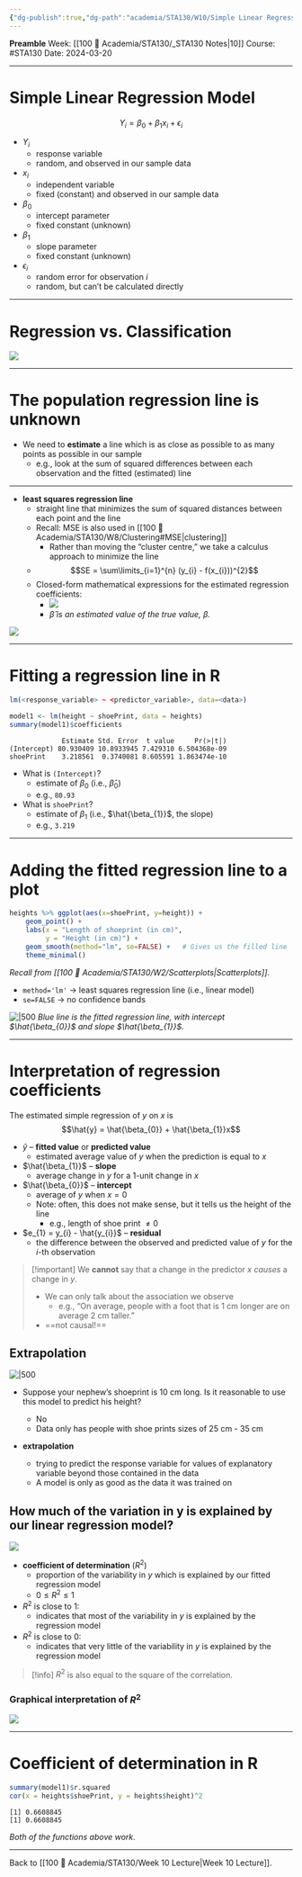 ```yaml
---
{"dg-publish":true,"dg-path":"academia/STA130/W10/Simple Linear Regression Model.md","permalink":"/academia/sta-130/w10/simple-linear-regression-model/","created":"2024-03-20T19:54:52.832-04:00","updated":"2024-04-01T18:20:35.215-04:00"}
---
```


**Preamble**
Week: [[100 📒 Academia/STA130/_STA130 Notes\|10]]
Course: #STA130
Date: 2024-03-20

---
# Simple Linear Regression Model

$$Y_{i} = \beta_{0} + \beta_{1}x_{i} + \epsilon_i$$
- $Y_{i}$
    - response variable
    - random, and observed in our sample data
- $x_{i}$
    - independent variable
    - fixed (constant) and observed in our sample data
- $\beta_{0}$
    - intercept parameter
    - fixed constant (unknown)
- $\beta_{1}$
    - slope parameter
    - fixed constant (unknown)
- $\epsilon_{i}$
    - random error for observation $i$
    - random, but can’t be calculated directly

---
# Regression vs. Classification

![](https://i.imgur.com/lldiE2D.png)

---
# The population regression line is unknown

- We need to **estimate** a line which is as close as possible to as many points as possible in our sample
    - e.g., look at the sum of squared differences between each observation and the fitted (estimated) line
---
- **least squares regression line**
    - straight line that minimizes the sum of squared distances between each point and the line
    - Recall: MSE is also used in [[100 📒 Academia/STA130/W8/Clustering#MSE\|clustering]]
        - Rather than moving the “cluster centre,” we take a calculus approach to minimize the line
    - $$SE = \sum\limits_{i=1}^{n} (y_{i} - f(x_{i}))^{2}$$
    - Closed-form mathematical expressions for the estimated regression coefficients:
        - ![](https://i.imgur.com/KYHfkcf.png)
        - *$\hat{\beta}$ is an estimated value of the true value, $\beta$.*


![](https://i.imgur.com/jPVwMq8.png)

---
# Fitting a regression line in R

```r
lm(<response_variable> ~ <predictor_variable>, data=<data>)
```

```r
model1 <- lm(height ~ shoePrint, data = heights)
summary(model1)$coefficients
```
```
             Estimate Std. Error  t value     Pr(>|t|)
(Intercept) 80.930409 10.8933945 7.429310 6.504368e-09
shoePrint    3.218561  0.3740081 8.605591 1.863474e-10
```

- What is `(Intercept)`?
    - estimate of $\beta_{0}$ (i.e., $\hat{\beta}_{0}$)
    - e.g., `80.93`
- What is `shoePrint`?
    - estimate of $\beta_1$ (i.e., $\hat{\beta_{1}}$, the slope)
    - e.g., `3.219`

---
# Adding the fitted regression line to a plot

```r
heights %>% ggplot(aes(x=shoePrint, y=height)) + 
    geom_point() + 
    labs(x = "Length of shoeprint (in cm)",
         y = "Height (in cm)") + 
    geom_smooth(method="lm", se=FALSE) +   # Gives us the filled line
    theme_minimal()
```
*Recall from [[100 📒 Academia/STA130/W2/Scatterplots\|Scatterplots]]*.

- `method='lm'` → least squares regression line (i.e., linear model)
- `se=FALSE` → no confidence bands

![|500](https://i.imgur.com/dBmaWOx.png)
*Blue line is the fitted regression line, with intercept $\hat{\beta_{0}}$ and slope $\hat{\beta_{1}}$.*

---
# Interpretation of regression coefficients

The estimated simple regression of $y$ on $x$ is $$\hat{y} = \hat{\beta_{0}} + \hat{\beta_{1}}x$$
- $\hat{y}$ – **fitted value** or **predicted value**
    - estimated average value of $y$ when the prediction is equal to $x$
- $\hat{\beta_{1}}$ – **slope**
    - average change in $y$ for a 1-unit change in $x$
- $\hat{\beta_{0}}$ – **intercept**
    - average of $y$ when $x = 0$
    - Note: often, this does not make sense, but it tells us the height of the line
        - e.g., length of shoe print $\neq 0$
- $e_{1} = y_{i} - \hat{y_{i}}$ – **residual**
    - the difference between the observed and predicted value of $y$ for the $i$-th observation

> [!important] We **cannot** say that a change in the predictor $x$ *causes* a change in $y$.
> - We can only talk about the association we observe
>     - e.g., “On average, people with a foot that is 1 cm longer are on average 2 cm taller.”
> - ==not causal!==

## Extrapolation

![|500](https://i.imgur.com/dBmaWOx.png)

- Suppose your nephew’s shoeprint is 10 cm long. Is it reasonable to use this model to predict his height?
    - No
    - Data only has people with shoe prints sizes of 25 cm - 35 cm


- **extrapolation**
    - trying to predict the response variable for values of explanatory variable beyond those contained in the data
    - A model is only as good as the data it was trained on


## How much of the variation in y is explained by our linear regression model?

![](https://i.imgur.com/SYS7d9Q.png)

- **coefficient of determination** ($R^{2}$)
    - proportion of the variability in $y$ which is explained by our fitted regression model
    - $0 \leq R^{2} \le 1$
- $R^{2}$ is close to 1:
    - indicates that most of the variability in $y$ is explained by the regression model
- $R^{2}$ is close to 0:
    - indicates that very little of the variability in $y$ is explained by the regression model

> [!info] $R^{2}$ is also equal to the square of the correlation.

### Graphical interpretation of $R^{2}$

![](https://i.imgur.com/fnfOSUM.png)

---
# Coefficient of determination in R

```r
summary(model1)$r.squared
cor(x = heights$shoePrint, y = heights$height)^2
```
```
[1] 0.6608845
[1] 0.6608845
```
*Both of the functions above work.*

---

Back to [[100 📒 Academia/STA130/Week 10 Lecture\|Week 10 Lecture]].


